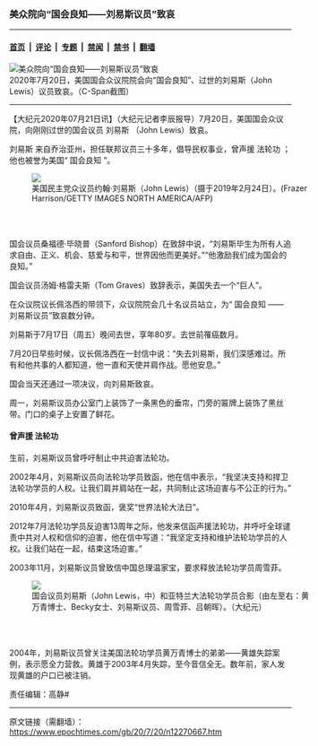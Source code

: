 ### 美众院向“国会良知——刘易斯议员”致哀

---

#### [首页](../../../..?n12270667) &nbsp;|&nbsp; [评论](../../../../../epoch-comment?n12270667) &nbsp;|&nbsp; [专题](../../../../../epoch-special?n12270667) &nbsp;|&nbsp; [禁闻](../../../../../epoch-news?n12270667) &nbsp;|&nbsp; [禁书](../../../../../books?n12270667) &nbsp;|&nbsp; [翻墙](https://github.com/gfw-breaker/nogfw/blob/master/README.md?n12270667)


<div><img alt="美众院向“国会良知——刘易斯议员”致哀" class="attachment-djy_600_400 size-djy_600_400 wp-post-image" src="https://i.epochtimes.com/assets/uploads/2020/07/Screen-Shot-2020-07-20-at-3.52.18-PM-600x400.png"/>
<div class="caption">
 2020年7月20日，美国国会众议院院会向“国会良知”、过世的刘易斯（John Lewis）议员致哀。（C-Span截图）
</div></div><hr/><div class="post_content" id="artbody" itemprop="articleBody">
 <!-- article content begin -->
 <p>
  【大纪元2020年07月21日讯】（大纪元记者李辰报导）7月20日，美国国会众议院，向刚刚过世的国会议员
  <ok href="https://www.epochtimes.com/gb/tag/%E5%88%98%E6%98%93%E6%96%AF.html">
   刘易斯
  </ok>
  （John Lewis）致哀。
 </p>
 <p>
  <ok href="https://www.epochtimes.com/gb/tag/%E5%88%98%E6%98%93%E6%96%AF.html">
   刘易斯
  </ok>
  来自乔治亚州，担任联邦议员三十多年，倡导民权事业，曾声援
  <ok href="https://www.epochtimes.com/gb/tag/%E6%B3%95%E8%BD%AE%E5%8A%9F.html">
   法轮功
  </ok>
  ；他也被誉为美国“
  <ok href="https://www.epochtimes.com/gb/tag/%E5%9B%BD%E4%BC%9A%E8%89%AF%E7%9F%A5.html">
   国会良知
  </ok>
  ”。
 </p>
 <figure class="wp-caption aligncenter" style="width: 500px">
  <ok href="https://i.epochtimes.com/assets/uploads/2019/12/000_1NC9NN-600x400.jpg" target="_blank">
   <img class="size-large" src="https://i.epochtimes.com/assets/uploads/2019/12/000_1NC9NN-600x400.jpg"/>
  </ok>
  <br/><figcaption class="wp-caption-text">
   美国民主党众议员约翰·刘易斯（John Lewis）（摄于2019年2月24日）。(Frazer Harrison/GETTY IMAGES NORTH AMERICA/AFP)
  </figcaption><br/>
 </figure><br/>
 <p>
  国会议员桑福德·毕晓普（Sanford Bishop）在致辞中说，“刘易斯毕生为所有人追求自由、正义、机会、慈爱与和平，世界因他而更美好。”“他激励我们成为国会的良知。”
 </p>
 <p>
  国会议员汤姆·格雷夫斯（Tom Graves）致辞表示，美国失去一个“巨人”。
 </p>
 <p>
  在众议院议长佩洛西的带领下，众议院院会几十名议员站立，为“
  <ok href="https://www.epochtimes.com/gb/tag/%E5%9B%BD%E4%BC%9A%E8%89%AF%E7%9F%A5.html">
   国会良知
  </ok>
  ——刘易斯议员”致哀数分钟。
 </p>
 <p>
  刘易斯于7月17日（周五）晚间去世，享年80岁。去世前罹癌数月。
 </p>
 <p>
  7月20日早些时候，议长佩洛西在一封信中说：“失去刘易斯，我们深感难过。所有和他共事的人都知道，他一直和天使并肩作战。愿他安息。”
 </p>
 <p>
  国会当天还通过一项决议，向刘易斯致哀。
 </p>
 <p>
  周一，刘易斯议员办公室门上装饰了一条黑色的垂帘，门旁的匾牌上装饰了黑丝带。门口的桌子上安置了鲜花。
 </p>
 <h4>
  曾声援
  <ok href="https://www.epochtimes.com/gb/tag/%E6%B3%95%E8%BD%AE%E5%8A%9F.html">
   法轮功
  </ok>
 </h4>
 <p>
  生前，刘易斯议员曾呼吁制止中共迫害法轮功。
 </p>
 <p>
  2002年4月，刘易斯议员向法轮功学员致函，他在信中表示，“我坚决支持和捍卫法轮功学员的人权。让我们肩并肩站在一起，共同制止这场迫害与不公正的行为。”
 </p>
 <p>
  2010年4月，刘易斯议员致函，褒奖“世界法轮大法日”。
 </p>
 <p>
  2012年7月法轮功学员反迫害13周年之际，他发来信函声援法轮功，并呼吁全球谴责中共对人权和信仰的迫害，他在信中写道：“我坚定支持和维护法轮功学员的人权。让我们站在一起，结束这场迫害。”
 </p>
 <p>
  2003年11月，刘易斯议员曾致信中国总理温家宝，要求释放法轮功学员周雪菲。
 </p>
 <figure class="wp-caption aligncenter" style="width: 500px">
  <ok href="https://i.epochtimes.com/assets/uploads/2004/10/410142828628-600x400.jpg" target="_blank">
   <img class="size-large" src="https://i.epochtimes.com/assets/uploads/2004/10/410142828628-600x400.jpg"/>
  </ok>
  <br/><figcaption class="wp-caption-text">
   国会议员刘易斯（John Lewis，中）和亚特兰大法轮功学员合影（由左至右：黄万青博士、Becky女士、刘易斯议员、周雪菲、吕朝晖）。（大纪元）
  </figcaption><br/>
 </figure><br/>
 <p>
  2004年，刘易斯议员曾关注美国法轮功学员黄万青博士的弟弟——黄雄失踪案例，表示愿全力营救。黄雄于2003年4月失踪，至今音信全无。数年前，家人发现黄雄的户口已被注销。
 </p>
 <p>
  责任编辑：高静#
 </p>
 <!-- article content end -->
 <div id="below_article_ad">
 </div>
</div>


---

原文链接（需翻墙）：https://www.epochtimes.com/gb/20/7/20/n12270667.htm